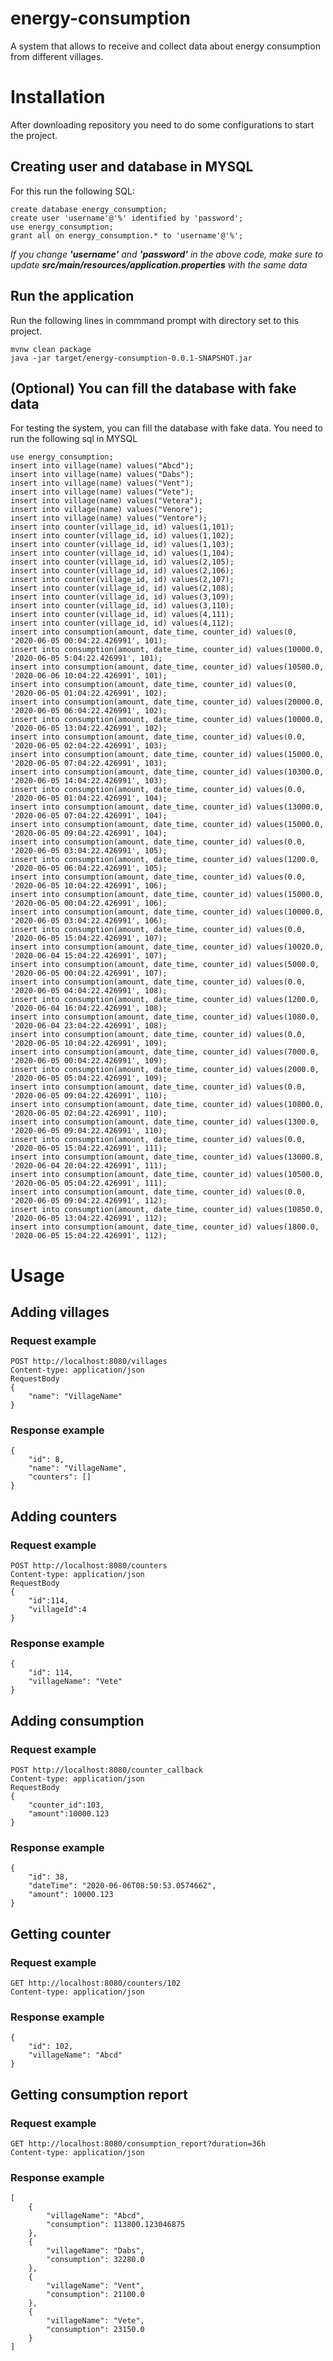# energy-consumption
A system that allows to receive and collect data about energy consumption from different villages.

# Installation
After downloading repository you need to do some configurations to start the project.

## Creating user and database in MYSQL
For this run the following SQL:

```
create database energy_consumption;
create user 'username'@'%' identified by 'password';
use energy_consumption;
grant all on energy_consumption.* to 'username'@'%';
```
_If you change **'username'** and **'password'** in the above code, make sure to update **src/main/resources/application.properties** with the same data_

## Run the application
Run the following lines in commmand prompt with directory set to this project.
```
mvnw clean package
java -jar target/energy-consumption-0.0.1-SNAPSHOT.jar
```

## (Optional) You can fill the database with fake data
For testing the system, you can fill the database with fake data. You need to run the following sql in MYSQL
```
use energy_consumption;
insert into village(name) values("Abcd");
insert into village(name) values("Dabs");
insert into village(name) values("Vent");
insert into village(name) values("Vete");
insert into village(name) values("Vetera");
insert into village(name) values("Venore");
insert into village(name) values("Ventore");
insert into counter(village_id, id) values(1,101);
insert into counter(village_id, id) values(1,102);
insert into counter(village_id, id) values(1,103);
insert into counter(village_id, id) values(1,104);
insert into counter(village_id, id) values(2,105);
insert into counter(village_id, id) values(2,106);
insert into counter(village_id, id) values(2,107);
insert into counter(village_id, id) values(2,108);
insert into counter(village_id, id) values(3,109);
insert into counter(village_id, id) values(3,110);
insert into counter(village_id, id) values(4,111);
insert into counter(village_id, id) values(4,112);
insert into consumption(amount, date_time, counter_id) values(0, '2020-06-05 00:04:22.426991', 101);
insert into consumption(amount, date_time, counter_id) values(10000.0, '2020-06-05 5:04:22.426991', 101);
insert into consumption(amount, date_time, counter_id) values(10500.0, '2020-06-06 10:04:22.426991', 101);
insert into consumption(amount, date_time, counter_id) values(0, '2020-06-05 01:04:22.426991', 102);
insert into consumption(amount, date_time, counter_id) values(20000.0, '2020-06-05 06:04:22.426991', 102);
insert into consumption(amount, date_time, counter_id) values(10000.0, '2020-06-05 13:04:22.426991', 102);
insert into consumption(amount, date_time, counter_id) values(0.0, '2020-06-05 02:04:22.426991', 103);
insert into consumption(amount, date_time, counter_id) values(15000.0, '2020-06-05 07:04:22.426991', 103);
insert into consumption(amount, date_time, counter_id) values(10300.0, '2020-06-05 14:04:22.426991', 103);
insert into consumption(amount, date_time, counter_id) values(0.0, '2020-06-05 01:04:22.426991', 104);
insert into consumption(amount, date_time, counter_id) values(13000.0, '2020-06-05 07:04:22.426991', 104);
insert into consumption(amount, date_time, counter_id) values(15000.0, '2020-06-05 09:04:22.426991', 104);
insert into consumption(amount, date_time, counter_id) values(0.0, '2020-06-05 03:04:22.426991', 105);
insert into consumption(amount, date_time, counter_id) values(1200.0, '2020-06-05 06:04:22.426991', 105);
insert into consumption(amount, date_time, counter_id) values(0.0, '2020-06-05 10:04:22.426991', 106);
insert into consumption(amount, date_time, counter_id) values(15000.0, '2020-06-05 00:04:22.426991', 106);
insert into consumption(amount, date_time, counter_id) values(10000.0, '2020-06-05 03:04:22.426991', 106);
insert into consumption(amount, date_time, counter_id) values(0.0, '2020-06-05 15:04:22.426991', 107);
insert into consumption(amount, date_time, counter_id) values(10020.0, '2020-06-04 15:04:22.426991', 107);
insert into consumption(amount, date_time, counter_id) values(5000.0, '2020-06-05 00:04:22.426991', 107);
insert into consumption(amount, date_time, counter_id) values(0.0, '2020-06-05 04:04:22.426991', 108);
insert into consumption(amount, date_time, counter_id) values(1200.0, '2020-06-04 16:04:22.426991', 108);
insert into consumption(amount, date_time, counter_id) values(1080.0, '2020-06-04 23:04:22.426991', 108);
insert into consumption(amount, date_time, counter_id) values(0.0, '2020-06-05 10:04:22.426991', 109);
insert into consumption(amount, date_time, counter_id) values(7000.0, '2020-06-05 00:04:22.426991', 109);
insert into consumption(amount, date_time, counter_id) values(2000.0, '2020-06-05 05:04:22.426991', 109);
insert into consumption(amount, date_time, counter_id) values(0.0, '2020-06-05 09:04:22.426991', 110);
insert into consumption(amount, date_time, counter_id) values(10800.0, '2020-06-05 02:04:22.426991', 110);
insert into consumption(amount, date_time, counter_id) values(1300.0, '2020-06-05 09:04:22.426991', 110);
insert into consumption(amount, date_time, counter_id) values(0.0, '2020-06-05 15:04:22.426991', 111);
insert into consumption(amount, date_time, counter_id) values(13000.8, '2020-06-04 20:04:22.426991', 111);
insert into consumption(amount, date_time, counter_id) values(10500.0, '2020-06-05 05:04:22.426991', 111);
insert into consumption(amount, date_time, counter_id) values(0.0, '2020-06-05 09:04:22.426991', 112);
insert into consumption(amount, date_time, counter_id) values(10850.0, '2020-06-05 13:04:22.426991', 112);
insert into consumption(amount, date_time, counter_id) values(1800.0, '2020-06-05 15:04:22.426991', 112);
```

# Usage
## Adding villages
### Request example
```
POST http://localhost:8080/villages
Content-type: application/json
RequestBody
{
    "name": "VillageName"
}
```
### Response example
```
{
    "id": 8,
    "name": "VillageName",
    "counters": []
}
```

## Adding counters
### Request example
```
POST http://localhost:8080/counters
Content-type: application/json
RequestBody
{
	"id":114,
	"villageId":4
}
```
### Response example
```
{
    "id": 114,
    "villageName": "Vete"
}
```
## Adding consumption
### Request example
```
POST http://localhost:8080/counter_callback
Content-type: application/json
RequestBody
{
	"counter_id":103,
	"amount":10000.123
}
```
### Response example
```
{
    "id": 38,
    "dateTime": "2020-06-06T08:50:53.0574662",
    "amount": 10000.123
}
```
## Getting counter
### Request example
```
GET http://localhost:8080/counters/102
Content-type: application/json
```
### Response example
```
{
    "id": 102,
    "villageName": "Abcd"
}
```
## Getting consumption report
### Request example
```
GET http://localhost:8080/consumption_report?duration=36h
Content-type: application/json
```
### Response example
```
[
    {
        "villageName": "Abcd",
        "consumption": 113800.123046875
    },
    {
        "villageName": "Dabs",
        "consumption": 32280.0
    },
    {
        "villageName": "Vent",
        "consumption": 21100.0
    },
    {
        "villageName": "Vete",
        "consumption": 23150.0
    }
]
```
